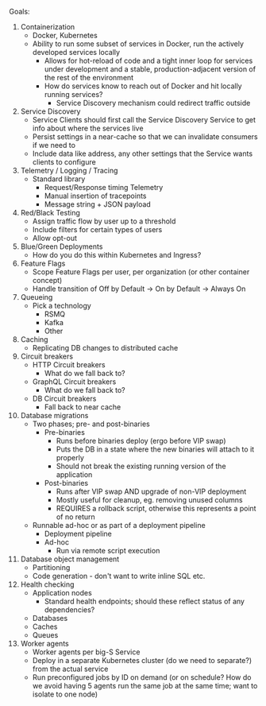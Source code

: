 Goals:

1. Containerization
    - Docker, Kubernetes
    - Ability to run some subset of services in Docker, run the actively developed services locally
        - Allows for hot-reload of code and a tight inner loop for services under development and a stable, production-adjacent version of the rest of the environment
        - How do services know to reach out of Docker and hit locally running services?
            - Service Discovery mechanism could redirect traffic outside
2. Service Discovery
    - Service Clients should first call the Service Discovery Service to get info about where the services live
    - Persist settings in a near-cache so that we can invalidate consumers if we need to
    - Include data like address, any other settings that the Service wants clients to configure
3. Telemetry / Logging / Tracing
    - Standard library
        - Request/Response timing Telemetry
        - Manual insertion of tracepoints
        - Message string + JSON payload
4. Red/Black Testing
    - Assign traffic flow by user up to a threshold
    - Include filters for certain types of users
    - Allow opt-out
5. Blue/Green Deployments
    - How do you do this within Kubernetes and Ingress?
6. Feature Flags
    - Scope Feature Flags per user, per organization (or other container concept)
    - Handle transition of Off by Default -> On by Default -> Always On
7. Queueing
    - Pick a technology
        - RSMQ
        - Kafka
        - Other
8. Caching
    - Replicating DB changes to distributed cache
9. Circuit breakers
    - HTTP Circuit breakers
        - What do we fall back to?
    - GraphQL Circuit breakers
        - What do we fall back to?
    - DB Circuit breakers
        - Fall back to near cache
10. Database migrations
    - Two phases; pre- and post-binaries
        - Pre-binaries
            - Runs before binaries deploy (ergo before VIP swap)
            - Puts the DB in a state where the new binaries will attach to it properly
            - Should not break the existing running version of the application
        - Post-binaries
            - Runs after VIP swap AND upgrade of non-VIP deployment
            - Mostly useful for cleanup, eg. removing unused columns
            - REQUIRES a rollback script, otherwise this represents a point of no return
    - Runnable ad-hoc or as part of a deployment pipeline
        - Deployment pipeline
        - Ad-hoc
            - Run via remote script execution
11. Database object management
    - Partitioning
    - Code generation - don't want to write inline SQL etc.
12. Health checking
    - Application nodes
        - Standard health endpoints; should these reflect status of any dependencies?
    - Databases
    - Caches
    - Queues
13. Worker agents
    - Worker agents per big-S Service
    - Deploy in a separate Kubernetes cluster (do we need to separate?) from the actual service
    - Run preconfigured jobs by ID on demand (or on schedule? How do we avoid having 5 agents run the same job at the same time; want to isolate to one node)

